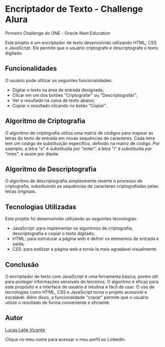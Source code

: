 # Encriptador de Texto - Challenge Alura

Primeiro Challenge do ONE - Oracle Next Education

Este projeto é um encriptador de texto desenvolvido utilizando HTML, CSS e JavaScript. Ele permite que o usuário criptografe e descriptografe o texto digitado.

## Funcionalidades

O usuário pode utilizar as seguintes funcionalidades:

- Digitar o texto na área de entrada designada;
- Clicar em um dos botões "Criptografar" ou "Descriptografar";
- Ver o resultado na caixa de texto abaixo;
- Copiar o resultado clicando no botão "Copiar".

## Algoritmo de Criptografia

O algoritmo de criptografia utiliza uma matriz de códigos para mapear as letras do texto de entrada em novas sequências de caracteres. Cada letra tem um código de substituição específico, definido na matriz de código. Por exemplo, a letra "e" é substituída por "enter", a letra "i" é substituída por "imes", e assim por diante.

## Algoritmo de Descriptografia

O algoritmo de descriptografia simplesmente reverte o processo de criptografia, substituindo as sequências de caracteres criptografadas pelas letras originais.

## Tecnologias Utilizadas

Este projeto foi desenvolvido utilizando as seguintes tecnologias:

- JavaScript: para implementar os algoritmos de criptografia, descriptografia e copiar o texto digitado;
- HTML: para estruturar a página web e definir os elementos de entrada e saída;
- CSS: para estilizar a página web e torná-la mais agradável visualmente.

## Conclusão

O encriptador de texto com JavaScript é uma ferramenta básica, porém útil para proteger informações sensíveis de terceiros. O algoritmo é eficaz para este propósito e a interface de usuário é intuitiva e fácil de usar. O uso de tecnologias como HTML, CSS e JavaScript torna o projeto acessível e escalável. Além disso, a funcionalidade "copiar" permite que o usuário utilize o resultado de forma conveniente e eficiente.


## Autor

[Lucas Leite Vicente](https://www.linkedin.com/in/lucas-leite-vicente-136568207/)

Clique no meu nome para acessar o meu perfil no Linkedin.
